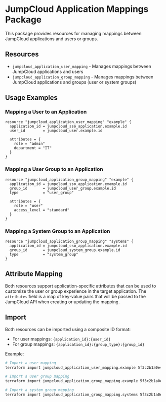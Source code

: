 # JumpCloud Application Mappings Package

This package provides resources for managing mappings between JumpCloud applications and users or groups.

## Resources

- `jumpcloud_application_user_mapping` - Manages mappings between JumpCloud applications and users
- `jumpcloud_application_group_mapping` - Manages mappings between JumpCloud applications and groups (user or system groups)

## Usage Examples

### Mapping a User to an Application

```hcl
resource "jumpcloud_application_user_mapping" "example" {
  application_id = jumpcloud_sso_application.example.id
  user_id        = jumpcloud_user.example.id
  
  attributes = {
    role = "admin"
    department = "IT"
  }
}
```

### Mapping a User Group to an Application

```hcl
resource "jumpcloud_application_group_mapping" "example" {
  application_id = jumpcloud_sso_application.example.id
  group_id       = jumpcloud_user_group.example.id
  type           = "user_group"
  
  attributes = {
    role = "user"
    access_level = "standard"
  }
}
```

### Mapping a System Group to an Application

```hcl
resource "jumpcloud_application_group_mapping" "systems" {
  application_id = jumpcloud_sso_application.example.id
  group_id       = jumpcloud_system_group.example.id
  type           = "system_group"
}
```

## Attribute Mapping

Both resources support application-specific attributes that can be used to customize the user or group experience in the target application. The `attributes` field is a map of key-value pairs that will be passed to the JumpCloud API when creating or updating the mapping.

## Import

Both resources can be imported using a composite ID format:

- For user mappings: `{application_id}:{user_id}`
- For group mappings: `{application_id}:{group_type}:{group_id}`

Example:

```bash
# Import a user mapping
terraform import jumpcloud_application_user_mapping.example 5f3c2b1a0e4f8d7c6b9a2d1e:5f3c2b1a0e4f8d7c6b9a2d1f

# Import a user group mapping
terraform import jumpcloud_application_group_mapping.example 5f3c2b1a0e4f8d7c6b9a2d1e:user_group:5f3c2b1a0e4f8d7c6b9a2d20

# Import a system group mapping
terraform import jumpcloud_application_group_mapping.systems 5f3c2b1a0e4f8d7c6b9a2d1e:system_group:5f3c2b1a0e4f8d7c6b9a2d21
``` 